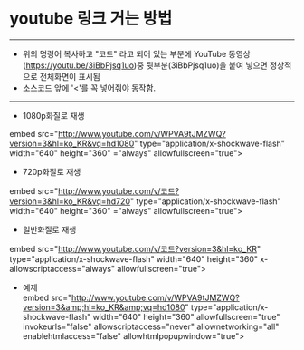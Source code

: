 # youtube 링크 거는 방법

---
* 위의 명령어 복사하고 "코드" 라고 되어 있는 부분에 
YouTube 동영상(https://youtu.be/3iBbPjsq1uo)중 뒷부분(3iBbPjsq1uo)을 붙여 넣으면
정상적으로 전체화면이 표시됨  
* 소스코드 앞에 '<'를 꼭 넣어줘야 동작함.  
---

* 1080p화질로 재생  

embed src="http://www.youtube.com/v/WPVA9tJMZWQ?version=3&hl=ko_KR&vq=hd1080" type="application/x-shockwave-flash" width="640" height="360" ="always" allowfullscreen="true"></embed>  


* 720p화질로 재생
 
embed src="http://www.youtube.com/v/코드?version=3&hl=ko_KR&vq=hd720" type="application/x-shockwave-flash" width="640" height="360" ="always" allowfullscreen="true"></embed>
 

* 일반화질로 재생

embed src="http://www.youtube.com/v/코드?version=3&hl=ko_KR" type="application/x-shockwave-flash" width="640" height="360" x-allowscriptaccess="always" allowfullscreen="true"></embed>
 
 
* 예제  
embed src="http://www.youtube.com/v/WPVA9tJMZWQ?version=3&amp;hl=ko_KR&amp;vq=hd1080" type="application/x-shockwave-flash" width="640" height="360" allowfullscreen="true" invokeurls="false" allowscriptaccess="never" allownetworking="all" enablehtmlaccess="false" allowhtmlpopupwindow="true">
